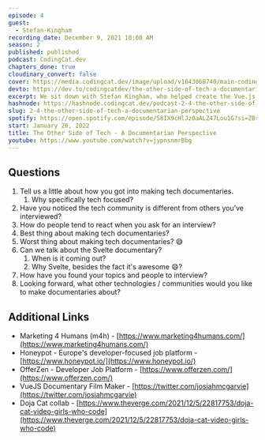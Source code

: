 ```yaml
---
episode: 4
guest:
  - Stefan-Kingham
recording_date: December 9, 2021 10:00 AM
season: 2
published: published
podcast: CodingCat.dev
chapters_done: true
cloudinary_convert: false
cover: https://media.codingcat.dev/image/upload/v1643068740/main-codingcatdev-photo/TheOtherSideofTech.png
devto: https://dev.to/codingcatdev/the-other-side-of-tech-a-documentarian-perspective-37p1
excerpt: We sit down with Stefan Kingham, who helped create the Vue.js documentary and will soon be releasing a new Svelte documentary.
hashnode: https://hashnode.codingcat.dev/podcast-2-4-the-other-side-of-tech-a-documentarian-perspective
slug: 2-4-the-other-side-of-tech-a-documentarian-perspective
spotify: https://open.spotify.com/episode/58IX9cHlJzOaALZ47Lou1G?si=ZBrRct2YStuRNR60jaDNNg
start: January 26, 2022
title: The Other Side of Tech - A Documentarian Perspective
youtube: https://www.youtube.com/watch?v=jypnsnmrBbg
---
```


## Questions

1. Tell us a little about how you got into making tech documentaries.
   1. Why specifically tech focused?
2. Have you noticed the tech community is different from others you’ve interviewed?
3. How do people tend to react when you ask for an interview?
4. Best thing about making tech documentaries?
5. Worst thing about making tech documentaries? 😅
6. Can we talk about the Svelte documentary?
   1. When is it coming out?
   2. Why Svelte, besides the fact it's awesome 😄?
7. How have you found your topics and people to interview?
8. Looking forward, what other technologies / communities would you like to make documentaries about?

## Additional Links

- Marketing 4 Humans (m4h) - [https://www.marketing4humans.com/](https://www.marketing4humans.com/)
- Honeypot - Europe's developer-focused job platform - [https://www.honeypot.io/](https://www.honeypot.io/)
- OfferZen - Developer Job Platform - [https://www.offerzen.com/](https://www.offerzen.com/)
- VueJS Documentary Film Maker - [https://twitter.com/josiahmcgarvie](https://twitter.com/josiahmcgarvie)
- Doja Cat collab - [https://www.theverge.com/2021/12/5/22817753/doja-cat-video-girls-who-code](https://www.theverge.com/2021/12/5/22817753/doja-cat-video-girls-who-code)

